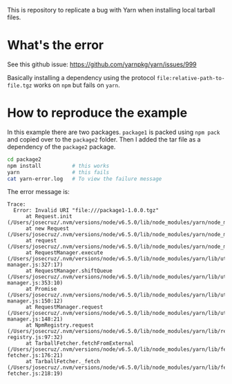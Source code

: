 This is repository to replicate a bug with Yarn when installing local tarball files.


# What's the error

See this github issue: https://github.com/yarnpkg/yarn/issues/999

Basically installing a dependency using the protocol `file:relative-path-to-file.tgz` works on `npm` but fails on `yarn`.

# How to reproduce the example

In this example there are two packages. `package1` is packed using `npm pack` and copied over to the `package2` folder. Then I added the tar file as a dependency of the `package2` package.

```bash
cd package2
npm install          # this works
yarn                 # this fails
cat yarn-error.log   # To view the failure message
```

The error message is:

```
Trace:
  Error: Invalid URI "file:///package1-1.0.0.tgz"
      at Request.init (/Users/josecruz/.nvm/versions/node/v6.5.0/lib/node_modules/yarn/node_modules/request/request.js:274:31)
      at new Request (/Users/josecruz/.nvm/versions/node/v6.5.0/lib/node_modules/yarn/node_modules/request/request.js:128:8)
      at request (/Users/josecruz/.nvm/versions/node/v6.5.0/lib/node_modules/yarn/node_modules/request/index.js:54:10)
      at RequestManager.execute (/Users/josecruz/.nvm/versions/node/v6.5.0/lib/node_modules/yarn/lib/util/request-manager.js:327:17)
      at RequestManager.shiftQueue (/Users/josecruz/.nvm/versions/node/v6.5.0/lib/node_modules/yarn/lib/util/request-manager.js:353:10)
      at Promise (/Users/josecruz/.nvm/versions/node/v6.5.0/lib/node_modules/yarn/lib/util/request-manager.js:150:12)
      at RequestManager.request (/Users/josecruz/.nvm/versions/node/v6.5.0/lib/node_modules/yarn/lib/util/request-manager.js:148:21)
      at NpmRegistry.request (/Users/josecruz/.nvm/versions/node/v6.5.0/lib/node_modules/yarn/lib/registries/npm-registry.js:97:32)
      at TarballFetcher.fetchFromExternal (/Users/josecruz/.nvm/versions/node/v6.5.0/lib/node_modules/yarn/lib/fetchers/tarball-fetcher.js:176:21)
      at TarballFetcher._fetch (/Users/josecruz/.nvm/versions/node/v6.5.0/lib/node_modules/yarn/lib/fetchers/tarball-fetcher.js:218:19)
```
